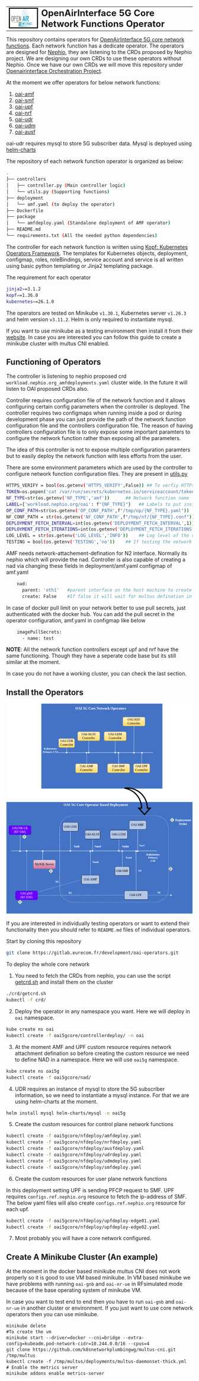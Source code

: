 <table style="border-collapse: collapse; border: none;">
  <tr style="border-collapse: collapse; border: none;">
    <td style="border-collapse: collapse; border: none;">
      <a href="http://www.openairinterface.org/">
         <img src="./docs/images/oai_final_logo.png" alt="" border=3 height=50 width=150>
         </img>
      </a>
    </td>
    <td style="border-collapse: collapse; border: none; vertical-align: center;">
      <b><font size = "5">OpenAirInterface 5G Core Network Functions Operator</font></b>
    </td>
  </tr>
</table>

This repository contains operators for [OpenAirInterface 5G core network functions](https://openairinterface.org/oai-5g-core-network-project/). Each network function has a dedicate operator. The operators are designed for [Nephio](https://nephio.org/), they are listening to the CRDs proposed by Nephio project. We are designing our own CRDs to use these operators without Nephio. Once we have our own CRDs we will move this repository under [Openairinterface Orchestration Project](https://gitlab.eurecom.fr/oai/orchestration).

At the moment we offer operators for below network functions:

1. [oai-amf](./operators/amf/README.md)
2. [oai-smf](./operators/smf/README.md)
3. [oai-upf](./operators/upf/README.md)
4. [oai-nrf](./operators/nrf/README.md)
5. [oai-udr](./operators/udr/README.md)
6. [oai-udm](./operators/udm/README.md)
7. [oai-ausf](./operators/ausf/README.md)

oai-udr requires mysql to store 5G subscriber data. Mysql is deployed using [helm-charts](./helm-charts/mysql) 

The repository of each network function operator is organized as below:

```bash
.
├── controllers
│   ├── controller.py (Main controller logic)
│   └── utils.py (Supporting functions)
├── deployment
│   └── amf.yaml (to deploy the operator)
├── Dockerfile  
├── package
│   └── amfdeploy.yaml (Standalone deployment of AMF operator)
├── README.md
└── requirements.txt (All the needed python dependencies)
```

The controller for each network function is written using [Kopf: Kubernetes Operators Framework](https://github.com/nolar/kopf). The templates for Kubernetes objects, deployment, configmap, roles, roleBindings, service account and service is all written using basic python templating or Jinja2 templating package. 

The requirement for each operator 

```bash
jinja2==3.1.2
kopf==1.36.0
kubernetes==26.1.0
```

The operators are tested on Minikube `v1.30.1`, Kubernetes server `v1.26.3` and helm version `v3.11.2`. Helm is only required to instantiate mysql. 

If you want to use minikube as a testing environment then install it from their [website](https://minikube.sigs.k8s.io/docs/start/). In case you are interested you can follow this guide to create a minikube cluster with multus CNI enabled.


## Functioning of Operators

The controller is listening to nephio proposed crd `workload.nephio.org_amfdeployments.yaml` cluster wide. In the future it will listen to OAI proposed CRDs also.

Controller requires configuration file of the network function and it allows configuring certain config parameters when the controller is deployed. The controller requires two configmaps when running inside a pod or during development phase you can just provide the path of the network function configuration file and the controllers configuration file. The reason of having controllers configuration file is to only expose some important paramters to configure the network function rather than exposing all the parameters. 

The idea of this controller is not to expose multiple configuration paramters but to easily deploy the network function with less efforts from the user. 

There are some environment parameters which are used by the controller to configure network function configuration files. They are present in [utils.py](controllers/utils.py)

```bash
HTTPS_VERIFY = bool(os.getenv('HTTPS_VERIFY',False)) ## To verfiy HTTPs certificates when communicating with cluster
TOKEN=os.popen('cat /var/run/secrets/kubernetes.io/serviceaccount/token').read() ## Token used to communicate with Kube cluster
NF_TYPE=str(os.getenv('NF_TYPE','amf'))      ## Network function name
LABEL={'workload.nephio.org/oai': f"{NF_TYPE}"}   ## Labels to put inside the owned resources
OP_CONF_PATH=str(os.getenv('OP_CONF_PATH',f"/tmp/op/{NF_TYPE}.yaml"))  ## Operators configuration file
NF_CONF_PATH = str(os.getenv('NF_CONF_PATH',f"/tmp/nf/{NF_TYPE}.conf"))  ## Network function configuration file
DEPLOYMENT_FETCH_INTERVAL=int(os.getenv('DEPLOYMENT_FETCH_INTERVAL',1)) # Fetch the status of deployment every x seconds
DEPLOYMENT_FETCH_ITERATIONS=int(os.getenv('DEPLOYMENT_FETCH_ITERATIONS',100))  # Number of times to fetch the deployment
LOG_LEVEL = str(os.getenv('LOG_LEVEL','INFO'))    ## Log level of the controller
TESTING = bool(os.getenv('TESTING','no'))    ## If testing the network function, it will remove the init container which checks for NRFs availability
```

AMF needs network-attachement-defination for N2 interface. Normally its nephio which will provide the nad. Controller is also capable of creating a nad via changing these fields in deployment/amf.yaml configmap of amf.yaml

```bash
    nad:
      parent: 'eth1'   #parent interface on the host machine to create the bridge
      create: False    #If false it will wait for multus defination in the cluster namespace
``` 

In case of docker pull limit on your network better to use pull secrets, just authenticated with the docker hub. You can add the pull secret in the operator configuration, amf.yaml in configmap like below

```bash
    imagePullSecrets:
      - name: test
```

**NOTE**: All the network function controllers except upf and nrf have the same functioning. Though they have a seperate code base but its still similar at the moment.

In case you do not have a working cluster, you can check the last section. 

## Install the Operators

![Deployment](./docs/images/5g-operator-core.png)


If you are interested in individually testing operators or want to extend their functionality then you should refer to `README.md` files of individual operators. 

Start by cloning this repository

```bash
git clone https://gitlab.eurecom.fr/development/oai-operators.git
```

To deploy the whole core network

1. You need to fetch the CRDs from nephio, you can use the script [getcrd.sh](./crd/getcrd.sh) and install them on the cluster

```bash
./crd/getcrd.sh
kubectl -f crd/
```

2. Deploy the operator in any namespace you want. Here we will deploy in `oai` namespace. 

```bash
kube create ns oai
kubectl create -f oai5gcore/controllerdeploy/ -n oai
```

3. At the moment AMF and UPF custom resource requires network attachment defination so before creating the custom resource we need to define NAD in a namespace. Here we will use `oai5g` namespace. 

```bash
kube create ns oai5g
kubectl create -f oai5gcore/nad/
```
4. UDR requires an instance of mysql to store the 5G subscriber information, so we need to instantiate a mysql instance. For that we are using helm-charts at the moment. 

```bash
helm install mysql helm-charts/mysql -n oai5g
```

5. Create the custom resources for control plane network functions

```bash
kubectl create -f oai5gcore/nfdeploy/amfdeploy.yaml
kubectl create -f oai5gcore/nfdeploy/nrfdeploy.yaml
kubectl create -f oai5gcore/nfdeploy/ausfdeploy.yaml
kubectl create -f oai5gcore/nfdeploy/udrdeploy.yaml
kubectl create -f oai5gcore/nfdeploy/udmdeploy.yaml
kubectl create -f oai5gcore/nfdeploy/smfdeploy.yaml
```

6. Create the custom resources for user plane network functions

In this deployment setting UPF is sending PFCP request to SMF. UPF requires `configs.ref.nephio.org` resource to fetch the ip-address of SMF. The below yaml files will also create `configs.ref.nephio.org` resource for each upf. 

```bash
kubectl create -f oai5gcore/nfdeploy/upfdeploy-edge01.yaml
kubectl create -f oai5gcore/nfdeploy/upfdeploy-edge02.yaml
```

7. Most probably you will have a core network configured.


## Create A Minikube Cluster (An example)

At the moment in the docker based minikube multus CNI does not work properly so it is good to use VM based minikube. In VM based minikube we have problems with running `oai-gnb` and `oai-nr-ue` in RFsimulated mode because of the base operating system of minikube VM. 

In case you want to test end to end then you have to run `oai-gnb` and `oai-nr-ue` in another cluster or environment. If you just want to use core network operators then you can use minikube. 

```shell
minikube delete
#To create the vm
minikube start --driver=docker --cni=bridge --extra-config=kubeadm.pod-network-cidr=10.244.0.0/16 --cpus=4
git clone https://github.com/k8snetworkplumbingwg/multus-cni.git /tmp/multus
kubectl create -f /tmp/multus/deployments/multus-daemonset-thick.yml
# Enable the metrics server
minikube addons enable metrics-server
```